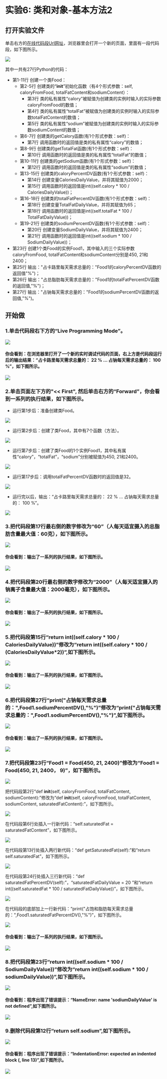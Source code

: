 # 实验6: 类和对象-基本方法2

## 打开实验文件

单击右方的[在线代码段Url网址](http://pythontutor.com/visualize.html#code=class%20Food%3A%0A%20%20%20%20def%20__init__%28self,%20caloryFromFood,%20totalFatContent,%20sodiumContent%29%3A%0A%20%20%20%20%20%20%20%20self.calory%20%3D%20caloryFromFood%0A%20%20%20%20%20%20%20%20self.totalFat%20%3D%20totalFatContent%0A%20%20%20%20%20%20%20%20self.sodium%20%3D%20sodiumContent%0A%20%20%20%20def%20getCalory%28self%29%3A%0A%20%20%20%20%20%20%20%20return%20self.calory%0A%20%20%20%20def%20getTotalFat%28self%29%3A%0A%20%20%20%20%20%20%20%20return%20self.totalFat%0A%20%20%20%20def%20getSodium%28self%29%3A%0A%20%20%20%20%20%20%20%20return%20self.sodium%0A%0A%20%20%20%20def%20caloryPercentDV%28self%29%3A%0A%20%20%20%20%20%20%20%20CaloriesDailyValue%20%3D%202000%20%20%20%20%20%20%20%0A%20%20%20%20%20%20%20%20return%20int%28%28self.calory%20*%20100%20/%20CaloriesDailyValue%29%29%0A%20%20%20%20def%20totalFatPercentDV%28self%29%3A%0A%20%20%20%20%20%20%20%20TotalFatDailyValue%20%3D%2065%20%20%0A%20%20%20%20%20%20%20%20return%20int%28%28self.totalFat%20*%20100%20/%20TotalFatDailyValue%29%29%0A%20%20%20%20def%20sodiumPercentDV%28self%29%3A%0A%20%20%20%20%20%20%20%20SodiumDailyValue%20%3D%202400%20%20%20%20%20%0A%20%20%20%20%20%20%20%20return%20int%28%28self.sodium%20*%20100%20/%20SodiumDailyValue%29%29%0A%0AFood1%20%3D%20Food%28450,%2021,%202400%29%0A%0Aprint%28%22%E5%8D%A0%E5%8D%A1%E8%B7%AF%E9%87%8C%E6%AF%8F%E5%A4%A9%E9%9C%80%E6%B1%82%E6%80%BB%E9%87%8F%E7%9A%84%EF%BC%9A%22,Food1.caloryPercentDV%28%29,%22%25%22%29%0Aprint%28%22%E5%8D%A0%E6%80%BB%E8%84%82%E8%82%AA%E6%AF%8F%E5%A4%A9%E9%9C%80%E6%B1%82%E6%80%BB%E9%87%8F%E7%9A%84%EF%BC%9A%22,Food1.totalFatPercentDV%28%29,%22%25%22%29%0Aprint%28%22%E5%8D%A0%E9%92%A0%E6%AF%8F%E5%A4%A9%E9%9C%80%E6%B1%82%E6%80%BB%E9%87%8F%E7%9A%84%EF%BC%9A%22,Food1.sodiumPercentDV%28%29,%22%25%22%29&cumulative=false&heapPrimitives=nevernest&mode=edit&origin=opt-frontend.js&py=3&rawInputLstJSON=%5B%5D&textReferences=false)，浏览器里会打开一个新的页面，里面有一段代码段，如下图所示。

![](/images/章2-理解面向对象的基本思想/类和对象-基本方法2/0.bmp)

其中一共有27行Python的代码：

- 第1-11行 创建一个类Food：
	- 第2-5行 创建类的“__init__”初始化函数（有4个形式参数：self, caloryFromFood, totalFatContent和sodiumContent）：
		- 第3行 类的私有属性“calory”被赋值为创建类的实例时输入的实际参数caloryFromFood的数值；
		- 第4行 类的私有属性“totalFat”被赋值为创建类的实例时输入的实际参数totalFatContent的数值；
		- 第5行 类的私有属性“sodium”被赋值为创建类的实例时输入的实际参数sodiumContent的数值；
	- 第6-7行 创建类的getCalory函数(有1个形式参数：self)：
		- 第7行 调用函数时的返回值是类的私有属性“calory”的数值；
	- 第8-9行 创建类的getTotalFat函数(有1个形式参数：self)：
		- 第10行 调用函数时的返回值是类的私有属性“totalFat”的数值；
	- 第10-11行 创建类的getSodium函数(有1个形式参数：self)：
		- 第12行 调用函数时的返回值是类的私有属性“sodium”的数值；
	- 第13-15行 创建类的caloryPercentDV函数(有1个形式参数：self)：
		- 第14行 创建变量CaloriesDailyValue，并将其赋值为2000；
		- 第15行 调用函数时的返回值是int((self.calory * 100 / CaloriesDailyValue))；
	- 第16-18行 创建类的totalFatPercentDV函数(有1个形式参数：self)：
		- 第18行 创建变量TotalFatDailyValue，并将其赋值为65；
		- 第18行 调用函数时的返回值是int((self.totalFat * 100 / TotalFatDailyValue))；
	- 第19-21行 创建类的sodiumPercentDV函数(有1个形式参数：self)：
		- 第20行 创建变量SodiumDailyValue，并将其赋值为2400；
		- 第21行 调用函数时的返回值是int((self.sodium * 100 / SodiumDailyValue))；
- 第23行 创建1个类Food的实例Food1，其中输入的三个实际参数caloryFromFood, totalFatContent和sodiumContent分别是450, 21和2400；
- 第25行 输出："占卡路里每天需求总量的："Food1的caloryPercentDV函数的返回值"%")；
- 第26行 输出："占总脂肪每天需求总量的："Food1的totalFatPercentDV函数的返回值,"%")；
- 第27行 输出："占钠每天需求总量的："Food1的sodiumPercentDV函数的返回值,"%")。

## 开始做

### 1.单击代码段右下方的“Live Programming Mode”。

![](/images/章2-理解面向对象的基本思想/类和对象-基本方法2/1a.bmp)

#### 你会看到：在浏览器里打开了一个新的实时调试代码的页面，右上方是代码段运行后的输出结果：“占卡路里每天需求总量的： 22 % ... 占钠每天需求总量的： 100 %”，如下图所示。

![](/images/章2-理解面向对象的基本思想/类和对象-基本方法2/1b.bmp)

### 2.单击页面左下方的"<< First", 然后单击右方的“Forward”，你会看到一系列的执行结果，如下图所示。

- 运行第1步后：准备创建类Food。

![](/images/章2-理解面向对象的基本思想/类和对象-基本方法2/2b1.bmp)

- 运行第2步后：创建了类Food，其中有7个函数（方法）。

![](/images/章2-理解面向对象的基本思想/类和对象-基本方法2/2b2.bmp)

- 运行第7步后：创建了类Food的1个实例Food1，其中私有属性“calory”，“totalFat”，“sodium”分别被赋值为450, 21和2400。

![](/images/章2-理解面向对象的基本思想/类和对象-基本方法2/2b4.bmp)

- 运行第17步后：调用totalFatPercentDV函数时的返回值是32。

![](/images/章2-理解面向对象的基本思想/类和对象-基本方法2/2b5.bmp)

- 运行完以后，输出：“占卡路里每天需求总量的： 22 % ... 占钠每天需求总量的： 100 %”。

![](/images/章2-理解面向对象的基本思想/类和对象-基本方法2/2b6.bmp)

### 3.把代码段第17行最右侧的数字修改为“60”（人每天适宜摄入的总脂肪含量最大值：60克），如下图所示。

![](/images/章2-理解面向对象的基本思想/类和对象-基本方法2/3a.bmp)

#### 你会看到：输出了一系列的执行结果，如下图所示。

![](/images/章2-理解面向对象的基本思想/类和对象-基本方法2/3b.bmp)

### 4.把代码段第20行最右侧的数字修改为“2000”（人每天适宜摄入的钠离子含量最大值：2000毫克），如下图所示。

![](/images/章2-理解面向对象的基本思想/类和对象-基本方法2/4a.bmp)

#### 你会看到：输出了一系列的执行结果，如下图所示。

![](/images/章2-理解面向对象的基本思想/类和对象-基本方法2/4b.bmp)

### 5.把代码段第15行“return int((self.calory * 100 / CaloriesDailyValue))”修改为“return int((self.calory * 100 / (CaloriesDailyValue*2))”,如下图所示。

![](/images/章2-理解面向对象的基本思想/类和对象-基本方法2/5a.bmp)

#### 你会看到：输出了一系列的执行结果，如下图所示。

![](/images/章2-理解面向对象的基本思想/类和对象-基本方法2/5b.bmp)

### 6.把代码段第27行“print("占钠每天需求总量的：",Food1.sodiumPercentDV(),"%")”修改为“print("占钠每天需求总量的：",Food1.sodiumPercentDV(),"%")”,如下图所示。

![](/images/章2-理解面向对象的基本思想/类和对象-基本方法2/6a.bmp)

#### 你会看到：输出了一系列的执行结果，如下图所示。

![](/images/章2-理解面向对象的基本思想/类和对象-基本方法2/6b.bmp)

### 7.把代码段第23行“Food1 = Food(450, 21, 2400)”修改为“Food1 = Food(450, 21, 2400， 9)”，如下图所示。

![](/images/章2-理解面向对象的基本思想/类和对象-基本方法2/7a1.bmp)

把代码段第2行“def __init__(self, caloryFromFood, totalFatContent, sodiumContent):”修改为“def __init__(self, caloryFromFood, totalFatContent, sodiumContent, saturatedFatContent):”，如下图所示。

![](/images/章2-理解面向对象的基本思想/类和对象-基本方法2/7a2.bmp)

在代码段第6行处插入一行新代码：“self.saturatedFat = saturatedFatContent”，如下图所示。

![](/images/章2-理解面向对象的基本思想/类和对象-基本方法2/7a3.bmp)

在代码段第13行处插入两行新代码：“def getSaturatedFat(self):”和“return self.saturatedFat”，如下图所示。

![](/images/章2-理解面向对象的基本思想/类和对象-基本方法2/7a4.bmp)

在代码段第24行处插入三行新代码：“def saturatedFatPercentDV(self):”，“saturatedFatDailyValue = 20 ”和“return int((self.saturatedFat * 100 / saturatedFatDailyValue))”，如下图所示。

![](/images/章2-理解面向对象的基本思想/类和对象-基本方法2/7a5.bmp)

在代码段的底部加上一行新代码：“print("占饱和脂肪每天需求总量的：",Food1.saturatedFatPercentDV(),"%")”，如下图所示。

![](/images/章2-理解面向对象的基本思想/类和对象-基本方法2/7a6.bmp)

#### 你会看到：输出了一系列的执行结果，如下图所示。

![](/images/章2-理解面向对象的基本思想/类和对象-基本方法2/7b.bmp)

### 8.把代码段第23行“return int((self.sodium * 100 / SodiumDailyValue))”修改为“return int((self.sodium * 100 / sodiumDailyValue))”,如下图所示。

![](/images/章2-理解面向对象的基本思想/类和对象-基本方法2/8a.bmp)

#### 你会看到：程序出现了错误提示：“NameError: name 'sodiumDailyValue' is not defined”,如下图所示。

![](/images/章2-理解面向对象的基本思想/类和对象-基本方法2/8b.bmp)

### 9.删除代码段第12行“return self.sodium”,如下图所示。

![](/images/章2-理解面向对象的基本思想/类和对象-基本方法2/9a.bmp)

#### 你会看到：程序出现了错误提示：“IndentationError: expected an indented block (<string>, line 13)”,如下图所示。

![](/images/章2-理解面向对象的基本思想/类和对象-基本方法2/9b.bmp)